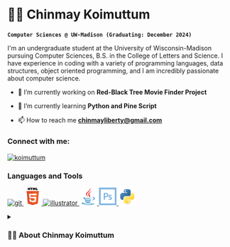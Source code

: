 # 🏄‍♂️ Chinmay Koimuttum

**`Computer Sciences @ UW-Madison (Graduating: December 2024)`**

I'm an undergraduate student at the University of Wisconsin-Madison pursuing Computer Sciences, B.S. in the College of Letters and Science. I have experience in coding with a variety of programming languages, data structures, object oriented programming, and I am incredibly passionate about computer science. 

- 🔭 I’m currently working on **Red-Black Tree Movie Finder Project**

- 🌱 I’m currently learning **Python and Pine Script**

- 📫 How to reach me **chinmayliberty@gmail.com**

<h3 align="left">Connect with me:</h3>
<p align="left">
<a href="https://linkedin.com/in/koimuttum" target="blank"><img align="center" src="https://raw.githubusercontent.com/rahuldkjain/github-profile-readme-generator/master/src/images/icons/Social/linked-in-alt.svg" alt="koimuttum" height="30" width="40" /></a>
</p>
</p>

### Languages and Tools
<p align="left"> <a href="https://git-scm.com/" target="_blank" rel="noreferrer"> <img src="https://www.vectorlogo.zone/logos/git-scm/git-scm-icon.svg" alt="git" width="40" height="40"/> </a> <a href="https://www.w3.org/html/" target="_blank" rel="noreferrer"> <img src="https://raw.githubusercontent.com/devicons/devicon/master/icons/html5/html5-original-wordmark.svg" alt="html5" width="40" height="40"/> </a> <a href="https://www.adobe.com/in/products/illustrator.html" target="_blank" rel="noreferrer"> <img src="https://www.vectorlogo.zone/logos/adobe_illustrator/adobe_illustrator-icon.svg" alt="illustrator" width="40" height="40"/> </a> <a href="https://www.java.com" target="_blank" rel="noreferrer"> <img src="https://raw.githubusercontent.com/devicons/devicon/master/icons/java/java-original.svg" alt="java" width="40" height="40"/> </a> <a href="https://www.photoshop.com/en" target="_blank" rel="noreferrer"> <img src="https://raw.githubusercontent.com/devicons/devicon/master/icons/photoshop/photoshop-line.svg" alt="photoshop" width="40" height="40"/> </a> <a href="https://www.python.org" target="_blank" rel="noreferrer"> <img src="https://raw.githubusercontent.com/devicons/devicon/master/icons/python/python-original.svg" alt="python" width="40" height="40"/> </a> </p>

<details>
 <summary><h3>👨‍💻 About Chinmay Koimuttum</h3></summary>
   I was born in Hyderabad, India on March 30, 2003. After spending the first few years of my life in Muscat, Oman, my family and I moved to Seattle, Washington, which has been our home for over 14 years. I was captivated by computer science and the immensely positive impact it could have on our world, and this led to me taking my first computer science class in high school. I was instantly hooked. In the years to come, I would go on to continue my education at the University of Wisconsin-Madison, furthering my knowledge and interest in the subject I love on a daily basis. I am also deeply passionate about geopolitics, history, economics, finance, and ancient to modern polity, and I find great joy in looking at how computer science can directly apply to these fields!
